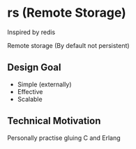 # rs (Remote Storage)
Inspired by redis

Remote storage (By default not persistent)

## Design Goal
- Simple (externally)
- Effective
- Scalable

## Technical Motivation
Personally practise gluing C and Erlang

